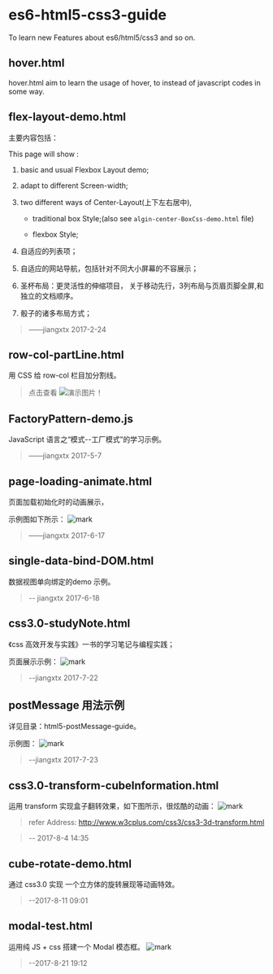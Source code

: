 # es6-html5-css3-guide

To learn new Features about es6/html5/css3 and so on.  

## hover.html

hover.html aim to learn the usage of hover, to instead of javascript codes in some way.  

## flex-layout-demo.html

主要内容包括：

This page will show :

1. basic and usual Flexbox Layout demo;

2. adapt to different Screen-width;

3. two different ways of Center-Layout(上下左右居中),

    + traditional box Style;(also see `algin-center-BoxCss-demo.html` file)  

    + flexbox Style;

4. 自适应的列表项；

5. 自适应的网站导航，包括针对不同大小屏幕的不容展示；

6. 圣杯布局：更灵活性的伸缩项目， 关于移动先行，3列布局与页眉页脚全屏,和独立的文档顺序。

7. 骰子的诸多布局方式；

> ——jiangxtx 2017-2-24

## row-col-partLine.html

用 CSS 给 row-col 栏目加分割线。

> 点击查看 ![演示图片](http://ojjslhnls.bkt.clouddn.com/blog/20170411/194141619.png)！

## FactoryPattern-demo.js

JavaScript 语言之“模式--工厂模式”的学习示例。

> ——jiangxtx 2017-5-7

## page-loading-animate.html

页面加载初始化时的动画展示，

示例图如下所示：
![mark](http://ojjslhnls.bkt.clouddn.com/blog/20170617/173145622.bmp)

> ——jiangxtx 2017-6-17

## single-data-bind-DOM.html

数据视图单向绑定的demo 示例。

> -- jiangxtx 2017-6-18

## css3.0-studyNote.html

《css 高效开发与实践》一书的学习笔记与编程实践；

页面展示示例：
![mark](http://ojjslhnls.bkt.clouddn.com/blog/20170723/220631724.png)

> --jiangxtx 2017-7-22

## postMessage 用法示例

详见目录：html5-postMessage-guide。

示例图：
![mark](http://ojjslhnls.bkt.clouddn.com/blog/20170723/192056774.png)

> --jiangxtx 2017-7-23

## css3.0-transform-cubeInformation.html

运用 transform 实现盒子翻转效果，如下图所示，很炫酷的动画：
![mark](http://ojjslhnls.bkt.clouddn.com/blog/20170804/143329821.png)
> refer Address: http://www.w3cplus.com/css3/css3-3d-transform.html

> -- 2017-8-4 14:35

## cube-rotate-demo.html

通过 css3.0 实现 一个立方体的旋转展现等动画特效。

> --2017-8-11 09:01

## modal-test.html

运用纯 JS + css 搭建一个 Modal 模态框。
![mark](http://ojjslhnls.bkt.clouddn.com/blog/20170821/191104393.png)

> --2017-8-21 19:12
